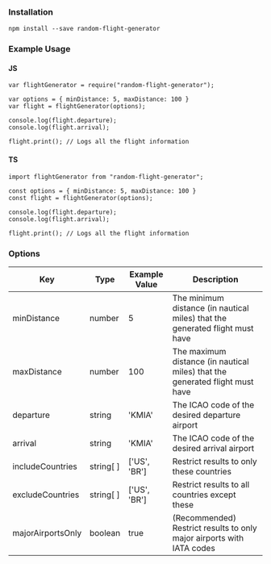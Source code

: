 ### Installation

`npm install --save random-flight-generator`


### Example Usage

#### JS
```
var flightGenerator = require("random-flight-generator");

var options = { minDistance: 5, maxDistance: 100 }
var flight = flightGenerator(options);

console.log(flight.departure);
console.log(flight.arrival);

flight.print(); // Logs all the flight information
```

#### TS
```
import flightGenerator from "random-flight-generator";

const options = { minDistance: 5, maxDistance: 100 }
const flight = flightGenerator(options);

console.log(flight.departure);
console.log(flight.arrival);

flight.print(); // Logs all the flight information
```


### Options

| Key  | Type | Example Value |  Description |
| ------------- | ------------- | ------------- | ------------- |
| minDistance  | number | 5  | The minimum distance (in nautical miles) that the generated flight must have  |
| maxDistance  | number | 100  | The maximum distance (in nautical miles) that the generated flight must have  |
| departure  | string | 'KMIA'  | The ICAO code of the desired departure airport  |
| arrival  | string | 'KMIA'  | The ICAO code of the desired arrival airport  |
| includeCountries  | string[ ] | ['US', 'BR']  | Restrict results to only these countries |
| excludeCountries  | string[ ] | ['US', 'BR']  | Restrict results to all countries except these |
| majorAirportsOnly  | boolean | true  | (Recommended) Restrict results to only major airports with IATA codes |
